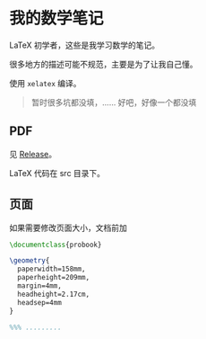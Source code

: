 # 我的数学笔记

LaTeX 初学者，这些是我学习数学的笔记。

很多地方的描述可能不规范，主要是为了让我自己懂。

使用 `xelatex` 编译。

> 暂时很多坑都没填，…… 好吧，好像一个都没填

## PDF

见 [Release](https://github.com/rogeryoungh/math-notes/releases/tag/latest)。

LaTeX 代码在 src 目录下。

## 页面

如果需要修改页面大小，文档前加

```latex
\documentclass{probook}

\geometry{
  paperwidth=158mm,
  paperheight=209mm,
  margin=4mm,
  headheight=2.17cm,
  headsep=4mm
}

%%% .........
```
